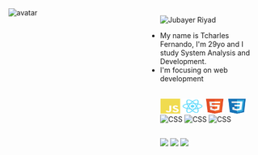 

  <img align="left" alt="avatar" height="300" width="300" src="https://i.ibb.co/YhZBXGR/An-1wgzgngej0olf4d-Jv-Mf-v-LWATrpm-Vj-Vtjq-Medtzz0jmduw5v0qa-ZJHq4ik-Nu-ANQHPmu-Cy-QNxd-E4-Jz-T33-Ow.webp">

  
  ![Jubayer Riyad](https://readme-typing-svg.herokuapp.com?font=Inter&color=3A9CDF&size=30&weight=700&lines=Welcome!)
  - My name is Tcharles Fernando, I'm 29yo and I study System Analysis and Development.
  - I'm focusing on web development
  


<div style="display: inline_block"><br>
  <img align="center" alt="Rafa-Js" height="30" width="40" src="https://raw.githubusercontent.com/devicons/devicon/master/icons/javascript/javascript-plain.svg">
  
  <img align="center" alt="React" height="30" width="40" src="https://raw.githubusercontent.com/devicons/devicon/master/icons/react/react-original.svg">
  <img align="center" alt="HTML" height="30" width="40" src="https://raw.githubusercontent.com/devicons/devicon/master/icons/html5/html5-original.svg">
  <img align="center" alt="CSS" height="30" width="40" src="https://raw.githubusercontent.com/devicons/devicon/master/icons/css3/css3-original.svg">
  <img align="center" alt="CSS" height="30" width="40" src="https://cdn.jsdelivr.net/gh/devicons/devicon/icons/nodejs/nodejs-original.svg">
  <img align="center" alt="CSS" height="30" width="40" src="https://cdn.jsdelivr.net/gh/devicons/devicon/icons/mongodb/mongodb-original.svg">
  <img align="center" alt="CSS" height="30" width="40" src="https://cdn.jsdelivr.net/gh/devicons/devicon/icons/postgresql/postgresql-original.svg">
  

          
</div>
  
  ##
<div> 
  <a href="https://www.linkedin.com/in/tcharles-fernando-rodrigues-a4b36020a/" target="_blank"><img src="https://img.shields.io/badge/-LinkedIn-%230077B5?style=for-the-badge&logo=linkedin&logoColor=white" target="_blank"></a> 
  <a href="https://instagram.com/djcharlief" target="_blank"><img src="https://img.shields.io/badge/-Instagram-%23E4405F?style=for-the-badge&logo=instagram&logoColor=white" target="_blank"></a>
  <a href = "mailto:contatoad001@gmail.com"><img src="https://img.shields.io/badge/-Gmail-%23333?style=for-the-badge&logo=gmail&logoColor=white" target="_blank"></a> 
</div>

